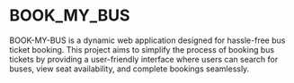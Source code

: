 # BOOK_MY_BUS
BOOK-MY-BUS is a dynamic web application designed for hassle-free bus ticket booking. This project aims to simplify the process of booking bus tickets by providing a user-friendly interface where users can search for buses, view seat availability, and complete bookings seamlessly.
